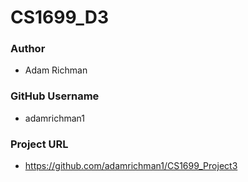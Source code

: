 # CS1699_D3

### Author
- Adam Richman

### GitHub Username
- adamrichman1

### Project URL
- https://github.com/adamrichman1/CS1699_Project3